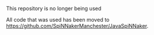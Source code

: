 This repository is no longer being used

All code that was used has been moved to https://github.com/SpiNNakerManchester/JavaSpiNNaker.
